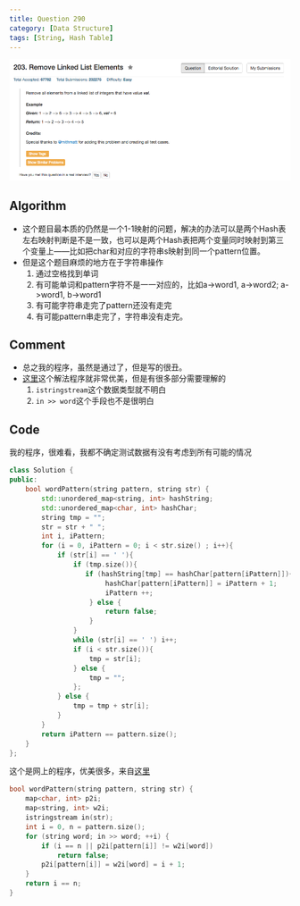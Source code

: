```yaml
---
title: Question 290
category: [Data Structure]
tags: [String, Hash Table]
---
```


![Description](../Assets/Figure/question290.png)

## Algorithm 

- 这个题目最本质的仍然是一个1-1映射的问题，解决的办法可以是两个Hash表左右映射判断是不是一致，也可以是两个Hash表把两个变量同时映射到第三个变量上——比如把char和对应的字符串s映射到同一个pattern位置。
- 但是这个题目麻烦的地方在于字符串操作
    1. 通过空格找到单词
    2. 有可能单词和pattern字符不是一一对应的，比如a->word1, a->word2; a->word1, b->word1
    3. 有可能字符串走完了pattern还没有走完
    4. 有可能pattern串走完了，字符串没有走完。

## Comment

- 总之我的程序，虽然是通过了，但是写的很丑。
- [这里](https://leetcode.com/discuss/62476/short-c-read-words-on-the-fly)这个解法程序就非常优美，但是有很多部分需要理解的
    1. `istringstream`这个数据类型就不明白
    2. `in >> word`这个手段也不是很明白

## Code

我的程序，很难看，我都不确定测试数据有没有考虑到所有可能的情况

```c++
class Solution {
public:
    bool wordPattern(string pattern, string str) {
        std::unordered_map<string, int> hashString;
        std::unordered_map<char, int> hashChar;
        string tmp = "";
        str = str + " ";
        int i, iPattern;
        for (i = 0, iPattern = 0; i < str.size() ; i++){
            if (str[i] == ' '){
                if (tmp.size()){
                   if (hashString[tmp] == hashChar[pattern[iPattern]]){                        hashString[tmp] = iPattern + 1;
                        hashChar[pattern[iPattern]] = iPattern + 1;
                        iPattern ++;
                    } else {
                        return false;
                    }
                }
                while (str[i] == ' ') i++;
                if (i < str.size()){
                    tmp = str[i];
                } else {
                    tmp = "";
                };
            } else {
                tmp = tmp + str[i];
            }
        }
        return iPattern == pattern.size();
    }
};
```

这个是网上的程序，优美很多，来自[这里](https://leetcode.com/discuss/62476/short-c-read-words-on-the-fly)

```c++
bool wordPattern(string pattern, string str) {
    map<char, int> p2i;
    map<string, int> w2i;
    istringstream in(str);
    int i = 0, n = pattern.size();
    for (string word; in >> word; ++i) {
        if (i == n || p2i[pattern[i]] != w2i[word])
            return false;
        p2i[pattern[i]] = w2i[word] = i + 1;
    }
    return i == n;
}
```